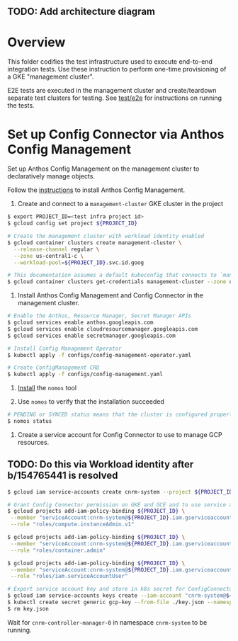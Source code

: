 ## TODO: Add architecture diagram

# Overview

This folder codifies the test infrastructure used to execute end-to-end integration tests. Use these instruction to perform one-time provisioning of a GKE "management cluster".

E2E tests are executed in the management cluster and create/teardown separate test clusters for testing. See [test/e2e](test/e2e/README.md) for instructions on running the tests.

# Set up Config Connector via Anthos Config Management

Set up Anthos Config Management on the management cluster to declaratively manage objects.

Follow the [instructions](https://cloud.google.com/anthos-config-management/docs/how-to/installing) to install Anthos Config Management.

1. Create and connect to a `management-cluster` GKE cluster in the project

```sh
$ export PROJECT_ID=<test infra project id>
$ gcloud config set project ${PROJECT_ID}

# Create the management cluster with workload identity enabled
$ gcloud container clusters create management-cluster \
  --release-channel regular \
  --zone us-central1-c \
  --workload-pool=${PROJECT_ID}.svc.id.goog

# This documentation assumes a default kubeconfig that connects to `management-cluster`
$ gcloud container clusters get-credentials management-cluster --zone us-central1-c --project ${PROJECT_ID}
```

1. Install Anthos Config Management and Config Connector in the management cluster.

```sh
# Enable the Anthos, Resource Manager, Secret Manager APIs
$ gcloud services enable anthos.googleapis.com
$ gcloud services enable cloudresourcemanager.googleapis.com
$ gcloud services enable secretmanager.googleapis.com

# Install Config Management Operator
$ kubectl apply -f configs/config-management-operator.yaml

# Create ConfigManagement CRD
$ kubectl apply -f configs/config-management.yaml
```

1. [Install](https://cloud.google.com/anthos-config-management/docs/how-to/nomos-command#installing) the `nomos` tool

1. Use `nomos` to verify that the installation succeeded

```sh
# PENDING or SYNCED status means that the cluster is configured properly
$ nomos status
```

1. Create a service account for Config Connector to use to manage GCP resources.
## TODO: Do this via Workload identity after b/154765441 is resolved

```sh
$ gcloud iam service-accounts create cnrm-system --project ${PROJECT_ID}

# Grant Config Connector permission on GKE and GCE and to use service accounts
$ gcloud projects add-iam-policy-binding ${PROJECT_ID} \
 --member "serviceAccount:cnrm-system@${PROJECT_ID}.iam.gserviceaccount.com" \
 --role "roles/compute.instanceAdmin.v1"

$ gcloud projects add-iam-policy-binding ${PROJECT_ID} \
 --member "serviceAccount:cnrm-system@${PROJECT_ID}.iam.gserviceaccount.com" \
 --role "roles/container.admin"

$ gcloud projects add-iam-policy-binding ${PROJECT_ID} \
 --member "serviceAccount:cnrm-system@${PROJECT_ID}.iam.gserviceaccount.com" \
 --role "roles/iam.serviceAccountUser"

# Export service account key and store in k8s secret for ConfigConnector to use.
$ gcloud iam service-accounts keys create --iam-account "cnrm-system@${PROJECT_ID}.iam.gserviceaccount.com" ./key.json
$ kubectl create secret generic gcp-key --from-file ./key.json --namespace cnrm-system
$ rm key.json
```

Wait for `cnrm-controller-manager-0` in namespace `cnrm-system` to be running.
